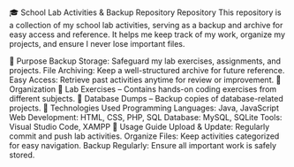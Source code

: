 🎓 School Lab Activities & Backup Repository
Repository
This repository is a collection of my school lab activities, serving as a backup and archive for easy access and reference. It helps me keep track of my work, organize my projects, and ensure I never lose important files.

📌 Purpose
Backup Storage: Safeguard my lab exercises, assignments, and projects.
File Archiving: Keep a well-structured archive for future reference.
Easy Access: Retrieve past activities anytime for review or improvement.
📂 Organization
📁 Lab Exercises – Contains hands-on coding exercises from different subjects.
📁 Database Dumps – Backup copies of database-related projects.
🔧 Technologies Used
Programming Languages: Java, JavaScript
Web Development: HTML, CSS, PHP, SQL
Database: MySQL, SQLite
Tools: Visual Studio Code, XAMPP
🚀 Usage Guide
Upload & Update: Regularly commit and push lab activities.
Organize Files: Keep activities categorized for easy navigation.
Backup Regularly: Ensure all important work is safely stored.
